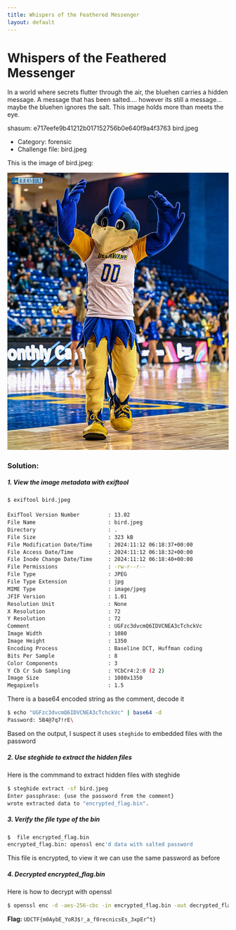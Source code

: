 ```yaml
---
title: Whispers of the Feathered Messenger
layout: default
---
```


# Whispers of the Feathered Messenger

In a world where secrets flutter through the air, the bluehen carries a hidden message. A message that has been salted.... however its still a message... maybe the bluehen ignores the salt. This image holds more than meets the eye.

shasum: e717eefe9b41212b017152756b0e640f9a4f3763 bird.jpeg

- Category: forensic
- Challenge file: bird.jpeg

This is the image of bird.jpeg:

![bird](bird.jpeg)

### Solution:

##### 1. View the image metadata with exiftool

```bash
$ exiftool bird.jpeg

ExifTool Version Number         : 13.02
File Name                       : bird.jpeg
Directory                       : .
File Size                       : 323 kB
File Modification Date/Time     : 2024:11:12 06:18:37+00:00
File Access Date/Time           : 2024:11:12 06:18:32+00:00
File Inode Change Date/Time     : 2024:11:12 06:18:40+00:00
File Permissions                : -rw-r--r--
File Type                       : JPEG
File Type Extension             : jpg
MIME Type                       : image/jpeg
JFIF Version                    : 1.01
Resolution Unit                 : None
X Resolution                    : 72
Y Resolution                    : 72
Comment                         : UGFzc3dvcmQ6IDVCNEA3cTchckVc
Image Width                     : 1080
Image Height                    : 1350
Encoding Process                : Baseline DCT, Huffman coding
Bits Per Sample                 : 8
Color Components                : 3
Y Cb Cr Sub Sampling            : YCbCr4:2:0 (2 2)
Image Size                      : 1080x1350
Megapixels                      : 1.5
```

There is a base64 encoded string as the comment, decode it 

```bash
$ echo "UGFzc3dvcmQ6IDVCNEA3cTchckVc" | base64 -d
Password: 5B4@7q7!rE\
```
Based on the output, I suspect it uses `steghide` to embedded files with the password

##### 2. Use steghide to extract the hidden files

Here is the commmand to extract hidden files with steghide

```bash
$ steghide extract -sf bird.jpeg
Enter passphrase: {use the password from the comment}
wrote extracted data to "encrypted_flag.bin".
```

##### 3. Verify the file type of the bin

```bash
$  file encrypted_flag.bin
encrypted_flag.bin: openssl enc'd data with salted password
```

This file is encrypted, to view it we can use the same password as before

##### 4. Decrypted encrypted\_flag.bin

Here is how to decrypt with openssl

```bash
$ openssl enc -d -aes-256-cbc -in encrypted_flag.bin -out decrypted_flag.txt
```

**Flag:** `UDCTF{m0AybE_YoR3$!_a_f0recnicsEs_3xpEr^t}`


